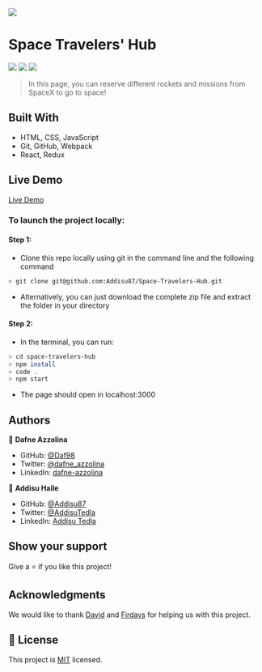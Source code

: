 ![](https://img.shields.io/badge/Microverse-blueviolet)

# Space Travelers' Hub

![](https://i.imgur.com/2LoftlO.png)
![](https://i.imgur.com/jyQFhlH.png)
![](https://i.imgur.com/zoKsYZN.png)

> In this page, you can reserve different rockets and missions from SpaceX to go to space!

## Built With

- HTML, CSS, JavaScript
- Git, GitHub, Webpack
- React, Redux

## Live Demo

[Live Demo](https://space-travelers-hub-33o4.vercel.app/)

### To launch the project locally:

#### Step 1:

- Clone this repo locally using git in the command line and the following command

```bash
> git clone git@github.com:Addisu87/Space-Travelers-Hub.git
```

- Alternatively, you can just download the complete zip file and extract the folder in your directory

#### Step 2:

- In the terminal, you can run:

```bash
> cd space-travelers-hub
> npm install
> code .
> npm start
```

- The page should open in localhost:3000

## Authors

👤 **Dafne Azzolina**

- GitHub: [@Daf98](https://github.com/Daf98)
- Twitter: [@dafne_azzolina](https://twitter.com/dafne_azzolina)
- LinkedIn: [dafne-azzolina](https://www.linkedin.com/in/dafne-azzolina/)

👤 **Addisu Haile**

- GitHub: [@Addisu87](https://github.com/Addisu87)
- Twitter: [@AddisuTedla](https://twitter.com/AddisuTedla)
- LinkedIn: [Addisu Tedla](www.linkedin.com/in/addisu-tedla/)

## Show your support

Give a ⭐️ if you like this project!

## Acknowledgments

We would like to thank [David](https://github.com/indigodavid) and [Firdavs](https://github.com/fed1k) for helping us with this project.

## 📝 License

This project is [MIT](./MIT.md) licensed.

